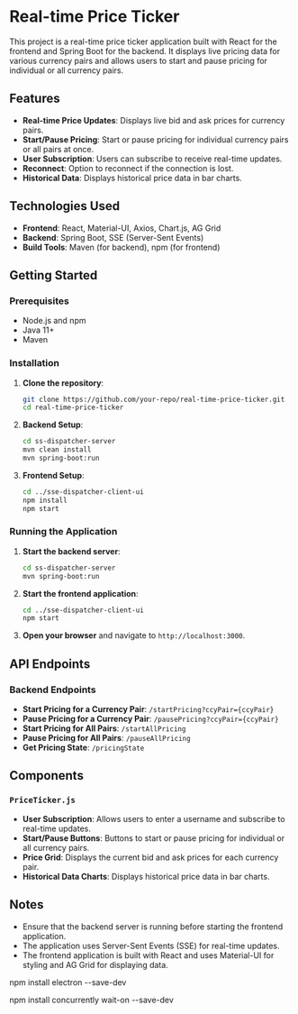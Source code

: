 # Real-time Price Ticker

This project is a real-time price ticker application built with React for the frontend and Spring Boot for the backend. It displays live pricing data for various currency pairs and allows users to start and pause pricing for individual or all currency pairs.

## Features

- **Real-time Price Updates**: Displays live bid and ask prices for currency pairs.
- **Start/Pause Pricing**: Start or pause pricing for individual currency pairs or all pairs at once.
- **User Subscription**: Users can subscribe to receive real-time updates.
- **Reconnect**: Option to reconnect if the connection is lost.
- **Historical Data**: Displays historical price data in bar charts.

## Technologies Used

- **Frontend**: React, Material-UI, Axios, Chart.js, AG Grid
- **Backend**: Spring Boot, SSE (Server-Sent Events)
- **Build Tools**: Maven (for backend), npm (for frontend)

## Getting Started

### Prerequisites

- Node.js and npm
- Java 11+
- Maven

### Installation

1. **Clone the repository**:
    ```sh
    git clone https://github.com/your-repo/real-time-price-ticker.git
    cd real-time-price-ticker
    ```

2. **Backend Setup**:
    ```sh
    cd ss-dispatcher-server
    mvn clean install
    mvn spring-boot:run
    ```

3. **Frontend Setup**:
    ```sh
    cd ../sse-dispatcher-client-ui
    npm install
    npm start
    ```

### Running the Application

1. **Start the backend server**:
    ```sh
    cd ss-dispatcher-server
    mvn spring-boot:run
    ```

2. **Start the frontend application**:
    ```sh
    cd ../sse-dispatcher-client-ui
    npm start
    ```

3. **Open your browser** and navigate to `http://localhost:3000`.

## API Endpoints

### Backend Endpoints

- **Start Pricing for a Currency Pair**: `/startPricing?ccyPair={ccyPair}`
- **Pause Pricing for a Currency Pair**: `/pausePricing?ccyPair={ccyPair}`
- **Start Pricing for All Pairs**: `/startAllPricing`
- **Pause Pricing for All Pairs**: `/pauseAllPricing`
- **Get Pricing State**: `/pricingState`

## Components

### `PriceTicker.js`

- **User Subscription**: Allows users to enter a username and subscribe to real-time updates.
- **Start/Pause Buttons**: Buttons to start or pause pricing for individual or all currency pairs.
- **Price Grid**: Displays the current bid and ask prices for each currency pair.
- **Historical Data Charts**: Displays historical price data in bar charts.



## Notes

- Ensure that the backend server is running before starting the frontend application.
- The application uses Server-Sent Events (SSE) for real-time updates.
- The frontend application is built with React and uses Material-UI for styling and AG Grid for displaying data.


npm install electron --save-dev

npm install concurrently wait-on --save-dev